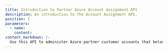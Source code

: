 ```yaml
---
title: Introduction to Partner Azure Account Assignment API
description: An introduction to the Account Assignment API.
position: 1
parameters:
  - name:
    content:
content_markdown: |-
  Use this API to administer Azure partner customer accounts that belong to CloudHealth Partners and to assign Azure partner customer accounts to Partner Customers for partner-generated billing purposes.
---
```

